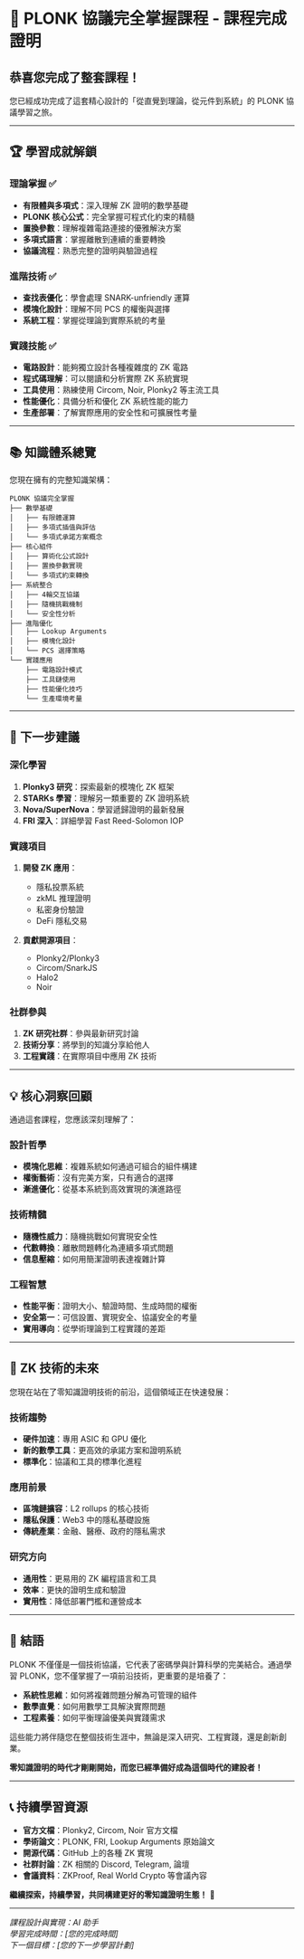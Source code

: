 # 🎉 PLONK 協議完全掌握課程 - 課程完成證明

## 恭喜您完成了整套課程！

您已經成功完成了這套精心設計的「從直覺到理論，從元件到系統」的 PLONK 協議學習之旅。

---

## 🏆 學習成就解鎖

### 理論掌握 ✅
- **有限體與多項式**：深入理解 ZK 證明的數學基礎
- **PLONK 核心公式**：完全掌握可程式化約束的精髓
- **置換參數**：理解複雜電路連接的優雅解決方案
- **多項式語言**：掌握離散到連續的重要轉換
- **協議流程**：熟悉完整的證明與驗證過程

### 進階技術 ✅
- **查找表優化**：學會處理 SNARK-unfriendly 運算
- **模塊化設計**：理解不同 PCS 的權衡與選擇
- **系統工程**：掌握從理論到實際系統的考量

### 實踐技能 ✅
- **電路設計**：能夠獨立設計各種複雜度的 ZK 電路
- **程式碼理解**：可以閱讀和分析實際 ZK 系統實現
- **工具使用**：熟練使用 Circom, Noir, Plonky2 等主流工具
- **性能優化**：具備分析和優化 ZK 系統性能的能力
- **生產部署**：了解實際應用的安全性和可擴展性考量

---

## 📚 知識體系總覽

您現在擁有的完整知識架構：

```
PLONK 協議完全掌握
├── 數學基礎
│   ├── 有限體運算
│   ├── 多項式插值與評估
│   └── 多項式承諾方案概念
├── 核心組件
│   ├── 算術化公式設計
│   ├── 置換參數實現
│   └── 多項式約束轉換
├── 系統整合
│   ├── 4輪交互協議
│   ├── 隨機挑戰機制
│   └── 安全性分析
├── 進階優化
│   ├── Lookup Arguments
│   ├── 模塊化設計
│   └── PCS 選擇策略
└── 實踐應用
    ├── 電路設計模式
    ├── 工具鏈使用
    ├── 性能優化技巧
    └── 生產環境考量
```

---

## 🚀 下一步建議

### 深化學習
1. **Plonky3 研究**：探索最新的模塊化 ZK 框架
2. **STARKs 學習**：理解另一類重要的 ZK 證明系統
3. **Nova/SuperNova**：學習遞歸證明的最新發展
4. **FRI 深入**：詳細學習 Fast Reed-Solomon IOP

### 實踐項目
1. **開發 ZK 應用**：
   - 隱私投票系統
   - zkML 推理證明
   - 私密身份驗證
   - DeFi 隱私交易

2. **貢獻開源項目**：
   - Plonky2/Plonky3
   - Circom/SnarkJS
   - Halo2
   - Noir

### 社群參與
1. **ZK 研究社群**：參與最新研究討論
2. **技術分享**：將學到的知識分享給他人
3. **工程實踐**：在實際項目中應用 ZK 技術

---

## 💡 核心洞察回顧

通過這套課程，您應該深刻理解了：

### 設計哲學
- **模塊化思維**：複雜系統如何通過可組合的組件構建
- **權衡藝術**：沒有完美方案，只有適合的選擇
- **漸進優化**：從基本系統到高效實現的演進路徑

### 技術精髓
- **隨機性威力**：隨機挑戰如何實現安全性
- **代數轉換**：離散問題轉化為連續多項式問題
- **信息壓縮**：如何用簡潔證明表達複雜計算

### 工程智慧
- **性能平衡**：證明大小、驗證時間、生成時間的權衡
- **安全第一**：可信設置、實現安全、協議安全的考量
- **實用導向**：從學術理論到工程實踐的差距

---

## 🔮 ZK 技術的未來

您現在站在了零知識證明技術的前沿，這個領域正在快速發展：

### 技術趨勢
- **硬件加速**：專用 ASIC 和 GPU 優化
- **新的數學工具**：更高效的承諾方案和證明系統
- **標準化**：協議和工具的標準化進程

### 應用前景
- **區塊鏈擴容**：L2 rollups 的核心技術
- **隱私保護**：Web3 中的隱私基礎設施
- **傳統產業**：金融、醫療、政府的隱私需求

### 研究方向
- **通用性**：更易用的 ZK 編程語言和工具
- **效率**：更快的證明生成和驗證
- **實用性**：降低部署門檻和運營成本

---

## 🌟 結語

PLONK 不僅僅是一個技術協議，它代表了密碼學與計算科學的完美結合。通過學習 PLONK，您不僅掌握了一項前沿技術，更重要的是培養了：

- **系統性思維**：如何將複雜問題分解為可管理的組件
- **數學直覺**：如何用數學工具解決實際問題
- **工程素養**：如何平衡理論優美與實踐需求

這些能力將伴隨您在整個技術生涯中，無論是深入研究、工程實踐，還是創新創業。

**零知識證明的時代才剛剛開始，而您已經準備好成為這個時代的建設者！**

---

## 📞 持續學習資源

- **官方文檔**：Plonky2, Circom, Noir 官方文檔
- **學術論文**：PLONK, FRI, Lookup Arguments 原始論文  
- **開源代碼**：GitHub 上的各種 ZK 實現
- **社群討論**：ZK 相關的 Discord, Telegram, 論壇
- **會議資料**：ZKProof, Real World Crypto 等會議內容

**繼續探索，持續學習，共同構建更好的零知識證明生態！** 🎯

---

*課程設計與實現：AI 助手*  
*學習完成時間：[您的完成時間]*  
*下一個目標：[您的下一步學習計劃]*